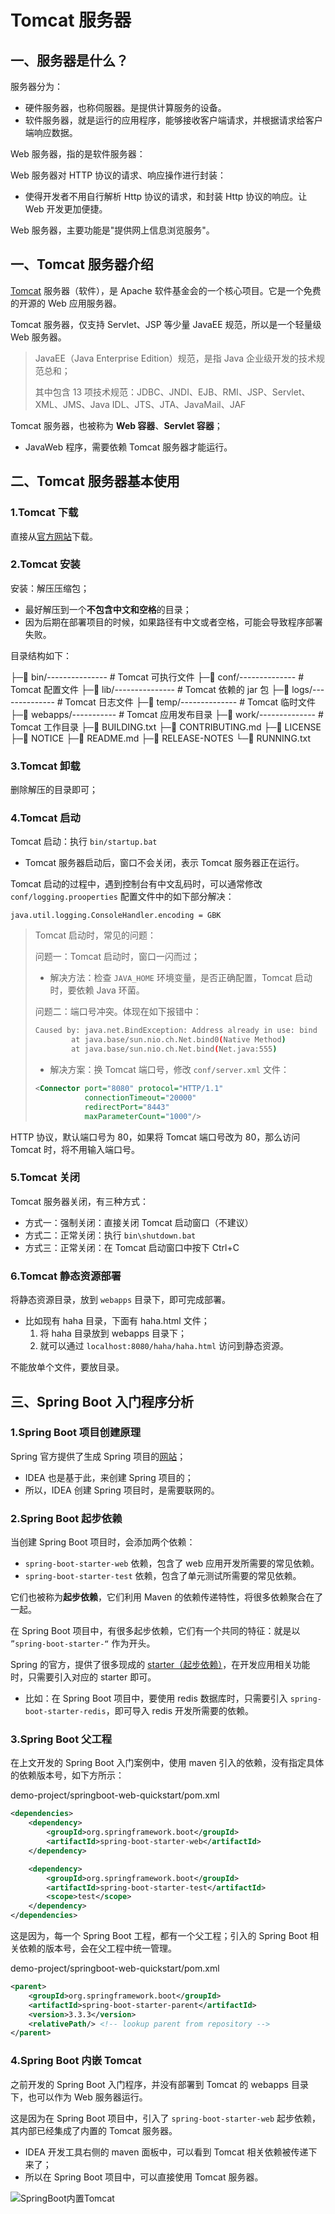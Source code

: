 # Tomcat 服务器

## 一、服务器是什么？

服务器分为：

- 硬件服务器，也称伺服器。是提供计算服务的设备。
- 软件服务器，就是运行的应用程序，能够接收客户端请求，并根据请求给客户端响应数据。

Web 服务器，指的是软件服务器：

Web 服务器对 HTTP 协议的请求、响应操作进行封装：

- 使得开发者不用自行解析 Http 协议的请求，和封装 Http 协议的响应。让 Web 开发更加便捷。

Web 服务器，主要功能是"提供网上信息浏览服务"。

## 一、Tomcat 服务器介绍

[Tomcat](https://tomcat.apache.org) 服务器（软件），是 Apache 软件基金会的一个核心项目。它是一个免费的开源的 Web 应用服务器。

Tomcat 服务器，仅支持 Servlet、JSP 等少量 JavaEE 规范，所以是一个轻量级 Web 服务器。

> JavaEE（Java Enterprise Edition）规范，是指 Java 企业级开发的技术规范总和；
>
> 其中包含 13 项技术规范：JDBC、JNDI、EJB、RMI、JSP、Servlet、XML、JMS、Java IDL、JTS、JTA、JavaMail、JAF

Tomcat 服务器，也被称为 **Web 容器**、**Servlet 容器**；

- JavaWeb 程序，需要依赖 Tomcat 服务器才能运行。

## 二、Tomcat 服务器基本使用

### 1.Tomcat 下载

直接从[官方网站](https://tomcat.apache.org)下载。

### 2.Tomcat 安装

安装：解压压缩包；

- 最好解压到一个**不包含中文和空格**的目录；
- 因为后期在部署项目的时候，如果路径有中文或者空格，可能会导致程序部署失败。

目录结构如下：

├─📁 bin/--------------- # Tomcat 可执行文件
├─📁 conf/-------------- # Tomcat 配置文件
├─📁 lib/--------------- # Tomcat 依赖的 jar 包
├─📁 logs/-------------- # Tomcat 日志文件
├─📁 temp/-------------- # Tomcat 临时文件
├─📁 webapps/----------- # Tomcat 应用发布目录
├─📁 work/-------------- # Tomcat 工作目录
├─📄 BUILDING.txt
├─📄 CONTRIBUTING.md
├─📄 LICENSE
├─📄 NOTICE
├─📄 README.md
├─📄 RELEASE-NOTES
└─📄 RUNNING.txt

### 3.Tomcat 卸载

删除解压的目录即可；

### 4.Tomcat 启动

Tomcat 启动：执行 `bin/startup.bat`

- Tomcat 服务器启动后，窗口不会关闭，表示 Tomcat 服务器正在运行。

Tomcat 启动的过程中，遇到控制台有中文乱码时，可以通常修改 `conf/logging.prooperties` 配置文件中的如下部分解决：

```properties
java.util.logging.ConsoleHandler.encoding = GBK
```

> Tomcat 启动时，常见的问题：
>
> 问题一：Tomcat 启动时，窗口一闪而过；
>
> - 解决方法：检查 `JAVA_HOME` 环境变量，是否正确配置，Tomcat 启动时，要依赖 Java 环菌。
>
> 问题二：端口号冲突。体现在如下报错中：
>
> ```sh
> Caused by: java.net.BindException: Address already in use: bind
>         at java.base/sun.nio.ch.Net.bind0(Native Method)
>         at java.base/sun.nio.ch.Net.bind(Net.java:555)
> ```
>
> - 解决方案：换 Tomcat 端口号，修改 `conf/server.xml` 文件：
>
> ```xml
> <Connector port="8080" protocol="HTTP/1.1"
>            connectionTimeout="20000"
>            redirectPort="8443"
>            maxParameterCount="1000"/>
> ```

HTTP 协议，默认端口号为 80，如果将 Tomcat 端口号改为 80，那么访问 Tomcat 时，将不用输入端口号。

### 5.Tomcat 关闭

Tomcat 服务器关闭，有三种方式：

- 方式一：强制关闭：直接关闭 Tomcat 启动窗口（不建议）
- 方式二：正常关闭：执行 `bin\shutdown.bat`
- 方式三：正常关闭：在 Tomcat 启动窗口中按下 Ctrl+C

### 6.Tomcat 静态资源部署

将静态资源目录，放到 `webapps` 目录下，即可完成部署。

- 比如现有 haha 目录，下面有 haha.html 文件；
  1. 将 haha 目录放到 webapps 目录下；
  1. 就可以通过 `localhost:8080/haha/haha.html` 访问到静态资源。

不能放单个文件，要放目录。

## 三、Spring Boot 入门程序分析

### 1.Spring Boot 项目创建原理

Spring 官方提供了生成 Spring 项目的[网站](https://start.spring.io/)；

- IDEA 也是基于此，来创建 Spring 项目的；
- 所以，IDEA 创建 Spring 项目时，是需要联网的。

### 2.Spring Boot 起步依赖

当创建 Spring Boot 项目时，会添加两个依赖：

- `spring-boot-starter-web` 依赖，包含了 web 应用开发所需要的常见依赖。
- `spring-boot-starter-test` 依赖，包含了单元测试所需要的常见依赖。

它们也被称为**起步依赖**，它们利用 Maven 的依赖传递特性，将很多依赖聚合在了一起。

在 Spring Boot 项目中，有很多起步依赖，它们有一个共同的特征：就是以 `”spring-boot-starter-“` 作为开头。

Spring 的官方，提供了很多现成的 [starter（起步依赖）](https://docs.spring.io/spring-boot/docs/2.7.2/reference/htmlsingle/#using.build-systems.starters)，在开发应用相关功能时，只需要引入对应的 starter 即可。

- 比如：在 Spring Boot 项目中，要使用 redis 数据库时，只需要引入 `spring-boot-starter-redis`，即可导入 redis 开发所需要的依赖。

### 3.Spring Boot 父工程

在上文开发的 Spring Boot 入门案例中，使用 maven 引入的依赖，没有指定具体的依赖版本号，如下方所示：

demo-project/springboot-web-quickstart/pom.xml

```xml
<dependencies>
    <dependency>
        <groupId>org.springframework.boot</groupId>
        <artifactId>spring-boot-starter-web</artifactId>
    </dependency>

    <dependency>
        <groupId>org.springframework.boot</groupId>
        <artifactId>spring-boot-starter-test</artifactId>
        <scope>test</scope>
    </dependency>
</dependencies>
```

这是因为，每一个 Spring Boot 工程，都有一个父工程；引入的 Spring Boot 相关依赖的版本号，会在父工程中统一管理。

demo-project/springboot-web-quickstart/pom.xml

```xml
<parent>
    <groupId>org.springframework.boot</groupId>
    <artifactId>spring-boot-starter-parent</artifactId>
    <version>3.3.3</version>
    <relativePath/> <!-- lookup parent from repository -->
</parent>
```

### 4.Spring Boot 内嵌 Tomcat

之前开发的 Spring Boot 入门程序，并没有部署到 Tomcat 的 webapps 目录下，也可以作为 Web 服务器运行。

这是因为在 Spring Boot 项目中，引入了 `spring-boot-starter-web` 起步依赖，其内部已经集成了内置的 Tomcat 服务器。

- IDEA 开发工具右侧的 maven 面板中，可以看到 Tomcat 相关依赖被传递下来了；
- 所以在 Spring Boot 项目中，可以直接使用 Tomcat 服务器。

![SpringBoot内置Tomcat](NoteAssets/SpringBoot内置Tomcat.png)
